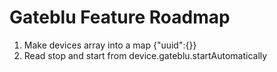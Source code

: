 # Gateblu Feature Roadmap

1. Make devices array into a map {"uuid":{}}
1. Read stop and start from device.gateblu.startAutomatically
